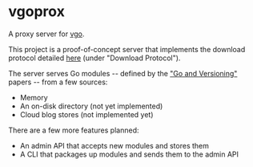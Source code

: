 # vgoprox

A proxy server for [vgo](https://github.com/golang/go/wiki/vgo).

This project is a proof-of-concept server that implements the download protocol
detailed [here](https://research.swtch.com/vgo-module) (under "Download Protocol").

The server serves Go modules -- 
defined by the ["Go and Versioning"](https://research.swtch.com/vgo) papers -- from a few sources:

- Memory
- An on-disk directory (not yet implemented)
- Cloud blog stores (not implemented yet)

There are a few more features planned:

- An admin API that accepts new modules and stores them
- A CLI that packages up modules and sends them to the admin API
